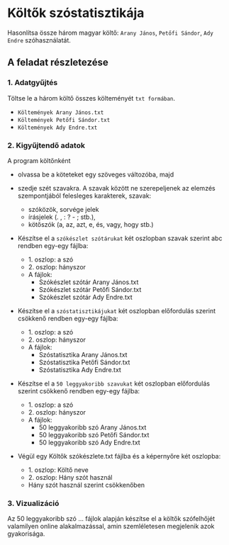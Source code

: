 # Költők szóstatisztikája
Hasonlítsa össze három magyar költő: `Arany János`, `Petőfi Sándor`, `Ady Endre` szóhasználatát.

## A feladat részletezése
### 1. Adatgyűjtés
Töltse le a három költő összes költeményét `txt formában`.
- `Költemények Arany János.txt`
- `Költemények Petőfi Sándor.txt`
- `Költemények Ady Endre.txt`

### 2. Kigyűjtendő adatok
A program költőnként 
- olvassa be a köteteket egy szöveges változóba, majd 
- szedje szét szavakra. A szavak között ne szerepeljenek az elemzés szempontjából felesleges karakterek, szavak:
    - szóközök, sorvége jelek
    - írásjelek (. , : ? - ; stb.), 
    - kötőszók (a, az, azt, e, és, vagy, hogy stb.)

- Készítse el a `szókészlet szótárukat` két oszlopban szavak szerint abc rendben egy-egy fájlba:
    - 1\. oszlop: a szó
    - 2\. oszlop: hányszor 
    - A fájlok:
        - Szókészlet szótár Arany János.txt
        - Szókészlet szótár Petőfi Sándor.txt
        - Szókészlet szótár Ady Endre.txt

- Készítse el a `szóstatisztikájukat` két oszlopban előfordulás szerint csökkenő rendben egy-egy fájlba:
    - 1\. oszlop: a szó
    - 2\. oszlop: hányszor 
    - A fájlok:
        - Szóstatisztika Arany János.txt
        - Szóstatisztika Petőfi Sándor.txt
        - Szóstatisztika Ady Endre.txt

- Készítse el a `50 leggyakoribb szavukat` két oszlopban előfordulás szerint csökkenő rendben egy-egy fájlba:
    - 1\. oszlop: a szó
    - 2\. oszlop: hányszor 
    - A fájlok:
        - 50 leggyakoribb szó Arany János.txt
        - 50 leggyakoribb szó Petőfi Sándor.txt
        - 50 leggyakoribb szó Ady Endre.txt

- Végül egy Költők szókészlete.txt fájlba és a képernyőre két oszlopba:
    - 1\. oszlop: Költő neve
    - 2\. oszlop: Hány szót használ
    - Hány szót használ szerint csökkenőben

### 3. Vizualizáció
Az 50 leggyakoribb szó ... fájlok alapján készítse el a költők szófelhőjét valamilyen online alakalmazással, amin szemléletesen megjelenik azok gyakorisága.